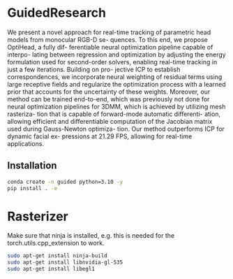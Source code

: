 # GuidedResearch
We present a novel approach for real-time tracking of parametric head models from monocular RGB-D se- quences. To this end, we propose OptiHead, a fully dif- ferentiable neural optimization pipeline capable of interpo- lating between regression and optimization by adjusting the energy formulation used for second-order solvers, enabling real-time tracking in just a few iterations. Building on pro- jective ICP to establish correspondences, we incorporate neural weighting of residual terms using large receptive fields and regularize the optimization process with a learned prior that accounts for the uncertainty of these weights. Moreover, our method can be trained end-to-end, which was previously not done for neural optimization pipelines for 3DMM, which is achieved by utilizing mesh rasteriza- tion that is capable of forward-mode automatic differenti- ation, allowing efficient and differentiable computation of the Jacobian matrix used during Gauss-Newton optimiza- tion. Our method outperforms ICP for dynamic facial ex- pressions at 21.29 FPS, allowing for real-time applications.


## Installation

```bash
conda create -n guided python=3.10 -y
pip install . -e 
```

# Rasterizer

Make sure that ninja is installed, e.g. this is needed for the torch.utils.cpp_extension to work.

```bash
sudo apt-get install ninja-build
sudo apt-get install libnvidia-gl-535
sudo apt-get install libegl1 
```